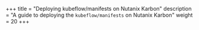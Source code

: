 +++
title = "Deploying kubeflow/manifests on Nutanix Karbon"
description = "A guide to deploying the `kubeflow/manifests` on Nutanix Karbon"
weight = 20
+++
